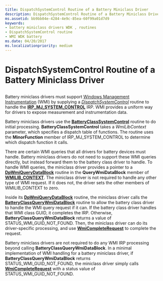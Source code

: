 ```yaml
---
title: DispatchSystemControl Routine of a Battery Miniclass Driver
description: DispatchSystemControl Routine of a Battery Miniclass Driver
ms.assetid: bb9bb04e-4284-4e9c-85ea-60f99a01d7d9
keywords:
- battery miniclass drivers WDK , routines
- DispatchSystemControl routine
- WMI WDK battery
ms.date: 04/20/2017
ms.localizationpriority: medium
---
```


# DispatchSystemControl Routine of a Battery Miniclass Driver


## <span id="ddk_dispatchsystemcontrol_routine_of_battery_miniclass_driver_dg"></span><span id="DDK_DISPATCHSYSTEMCONTROL_ROUTINE_OF_BATTERY_MINICLASS_DRIVER_DG"></span>


Battery miniclass drivers must support [Windows Management Instrumentation](../kernel/implementing-wmi.md) (WMI) by supplying a [*DispatchSystemControl*](/windows-hardware/drivers/ddi/wdm/nc-wdm-driver_dispatch) routine to handle the [**IRP\_MJ\_SYSTEM\_CONTROL**](../kernel/irp-mj-system-control.md) IRP. WMI provides a uniform way for drivers to expose measurement and instrumentation data.

Battery miniclass drivers use the [**BatteryClassSystemControl**](/windows/desktop/api/batclass/nf-batclass-batteryclasssystemcontrol) routine to do initial processing. **BatteryClassSystemControl** takes a *WmiLibContext* parameter, which specifies a dispatch table of functions. The routine uses the **MinorFunction** member of IRP\_MJ\_SYSTEM\_CONTROL to determine which dispatch function it calls.

There are certain WMI queries that all drivers for battery devices must handle. Battery miniclass drivers do not need to support these WMI queries directly, but instead forward them to the battery class driver to handle. To handle WMI queries, the miniclass driver provides a pointer to a [**DpWmiQueryDataBlock**](/windows-hardware/drivers/ddi/wmilib/nc-wmilib-wmi_query_datablock_callback) routine in the **QueryWmiDataBlock** member of [**WMILIB\_CONTEXT**](/windows-hardware/drivers/ddi/wmilib/ns-wmilib-_wmilib_context). The miniclass driver is not required to handle any other type of WMI request. If it does not, the driver sets the other members of WMILIB\_CONTEXT to zero.

Inside its [**DpWmiQueryDataBlock**](/windows-hardware/drivers/ddi/wmilib/nc-wmilib-wmi_query_datablock_callback) routine, the miniclass driver calls the [**BatteryClassQueryWmiDataBlock**](/windows/desktop/api/batclass/nf-batclass-batteryclassquerywmidatablock) routine to allow the battery class driver to handle the WMI query request if it can. If the battery class driver handles that WMI class GUID, it completes the IRP. Otherwise, **BatteryClassQueryWmiDataBlock** returns a value of STATUS\_WMI\_GUID\_NOT\_FOUND. Then, the miniclass driver can do its driver-specific processing, and use [**WmiCompleteRequest**](/windows-hardware/drivers/ddi/wmilib/nf-wmilib-wmicompleterequest) to complete the request.

Battery miniclass drivers are not required to do any WMI IRP processing beyond calling **BatteryClassQueryWmiDataBlock**. In a minimal implementation of WMI handling for a battery miniclass driver, if **BatteryClassQueryWmiDataBlock** returns STATUS\_WMI\_GUID\_NOT\_FOUND, the miniclass driver simply calls [**WmiCompleteRequest**](/windows-hardware/drivers/ddi/wmilib/nf-wmilib-wmicompleterequest) with a status value of STATUS\_WMI\_GUID\_NOT\_FOUND.

 

